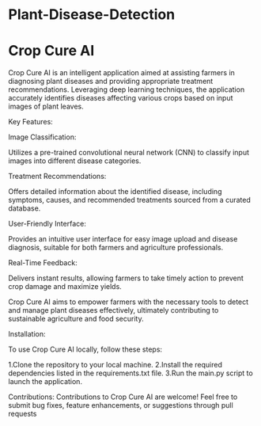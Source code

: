 # Plant-Disease-Detection

# Crop Cure AI

Crop Cure AI is an intelligent application aimed at assisting farmers in diagnosing plant diseases and providing appropriate treatment recommendations. 
Leveraging deep learning techniques, the application accurately identifies diseases affecting various crops based on input images of plant leaves.

Key Features:

Image Classification: 

Utilizes a pre-trained convolutional neural network (CNN) to classify input images into different disease categories.

Treatment Recommendations: 

Offers detailed information about the identified disease, including symptoms, causes, and recommended treatments sourced from a curated database.

User-Friendly Interface: 

Provides an intuitive user interface for easy image upload and disease diagnosis, suitable for both farmers and agriculture professionals.

Real-Time Feedback: 

Delivers instant results, allowing farmers to take timely action to prevent crop damage and maximize yields.

Crop Cure AI aims to empower farmers with the necessary tools to detect and manage plant diseases effectively, ultimately contributing to sustainable agriculture and food security.

Installation:

To use Crop Cure AI locally, follow these steps:

1.Clone the repository to your local machine.
2.Install the required dependencies listed in the requirements.txt file.
3.Run the main.py script to launch the application.

Contributions:
Contributions to Crop Cure AI are welcome! Feel free to submit bug fixes, feature enhancements, or suggestions through pull requests
